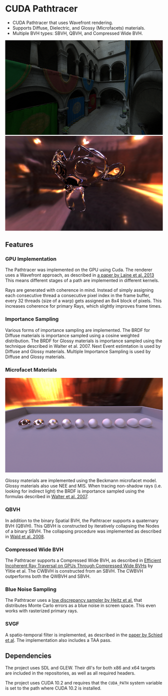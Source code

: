 # CUDA Pathtracer

- CUDA Pathtracer that uses Wavefront rendering. 
- Supports Diffuse, Dielectric, and Glossy (Microfacets) materials.
- Multiple BVH types: SBVH, QBVH, and Compressed Wide BVH.

![Sponza](Screenshots/Sponza.png "Sponza")
![Glass](Screenshots/Glass.png "Dielectrics")

## Features

### GPU Implementation

The Pathtracer was implemented on the GPU using Cuda. The renderer uses a Wavefront approach, as described in [a paper by Laine et al. 2013](https://research.nvidia.com/sites/default/files/pubs/2013-07_Megakernels-Considered-Harmful/laine2013hpg_paper.pdf)
This means different stages of a path are implemented in different kernels.

Rays are generated with coherence in mind. Instead of simply assigning each consecutive thread a consecutive pixel index in the frame buffer, every 32 threads (size of a warp) gets assigned an 8x4 block of pixels. This increases coherence for primary Rays, which slightly improves frame times.

### Importance Sampling

Various forms of importance sampling are implemented.
The BRDF for Diffuse materials is importance sampled using a cosine weighted distribution. 
The BRDF for Glossy materials is importance sampled using the technique described in Walter et al. 2007.
Next Event estimtation is used by Diffuse and Glossy materials. 
Multiple Importance Sampling is used by Diffuse and Glossy materials.

### Microfacet Materials

![Microfacet Model](Screenshots/Microfacets.png "Glossy materials using the Beckmann microfacet model")

Glossy materials are implemented using the Beckmann microfacet model.
Glossy materials also use NEE and MIS.
When tracing non-shadow rays (i.e. looking for indirect light) the BRDF is importance sampled using the formulas described in [Walter et al. 2007](https://www.cs.cornell.edu/~srm/publications/EGSR07-btdf.pdf).

### QBVH

In addition to the binary Spatial BVH, the Pathtracer supports a quaternary BVH (QBVH). This QBVH is constructed by iteratively collapsing the Nodes of a binary SBVH. The collapsing procedure was implemented as described in [Wald et al. 2008](https://graphics.stanford.edu/~boulos/papers/multi_rt08.pdf).

### Compressed Wide BVH

The Pathtracer supports a Compressed Wide BVH, as described in [Efficient Incoherent Ray Traversal on GPUs Through Compressed Wide BVHs](https://research.nvidia.com/sites/default/files/publications/ylitie2017hpg-paper.pdf) by Ylitie et al. The CWBVH is constructed from an SBVH. The CWBVH outperforms both the QWBVH and SBVH.

### Blue Noise Sampling

The Pathtracer uses a [low discrepancy sampler by Heitz et al.](https://eheitzresearch.wordpress.com/762-2/) that distributes Monte Carlo errors as a blue noise in screen space. This even works with rasterized primary rays.

### SVGF

A spatio-temporal filter is implemented, as described in the [paper by Schied et al](https://cg.ivd.kit.edu/publications/2017/svgf/svgf_preprint.pdf). The implementation also includes a TAA pass.

## Dependencies

The project uses SDL and GLEW. Their dll's for both x86 and x64 targets are included in the repositories, as well as all required headers.

The project uses CUDA 10.2 and requires that the ```CUDA_PATH``` system variable is set to the path where CUDA 10.2 is installed.
